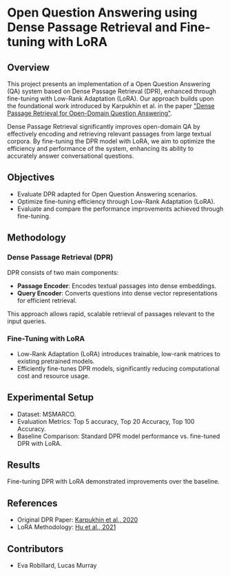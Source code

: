 # Open Question Answering using Dense Passage Retrieval and Fine-tuning with LoRA

## Overview

This project presents an implementation of a Open Question Answering (QA) system based on Dense Passage Retrieval (DPR), enhanced through fine-tuning with Low-Rank Adaptation (LoRA). Our approach builds upon the foundational work introduced by Karpukhin et al. in the paper ["Dense Passage Retrieval for Open-Domain Question Answering"](https://arxiv.org/pdf/2004.04906).

Dense Passage Retrieval significantly improves open-domain QA by effectively encoding and retrieving relevant passages from large textual corpora. By fine-tuning the DPR model with LoRA, we aim to optimize the efficiency and performance of the system, enhancing its ability to accurately answer conversational questions.

## Objectives

- Evaluate DPR adapted for Open Question Answering scenarios.
- Optimize fine-tuning efficiency through Low-Rank Adaptation (LoRA).
- Evaluate and compare the performance improvements achieved through fine-tuning.

## Methodology

### Dense Passage Retrieval (DPR)
DPR consists of two main components:
- **Passage Encoder**: Encodes textual passages into dense embeddings.
- **Query Encoder**: Converts questions into dense vector representations for efficient retrieval.

This approach allows rapid, scalable retrieval of passages relevant to the input queries.

### Fine-Tuning with LoRA
- Low-Rank Adaptation (LoRA) introduces trainable, low-rank matrices to existing pretrained models.
- Efficiently fine-tunes DPR models, significantly reducing computational cost and resource usage.

## Experimental Setup

- Dataset: MSMARCO.
- Evaluation Metrics: Top 5 accuracy, Top 20 Accuracy, Top 100 Accuracy.
- Baseline Comparison: Standard DPR model performance vs. fine-tuned DPR with LoRA.

## Results

Fine-tuning DPR with LoRA demonstrated improvements over the baseline.



## References
- Original DPR Paper: [Karpukhin et al., 2020](https://arxiv.org/pdf/2004.04906)
- LoRA Methodology: [Hu et al., 2021](https://arxiv.org/abs/2106.09685)

## Contributors
- Eva Robillard, Lucas Murray


